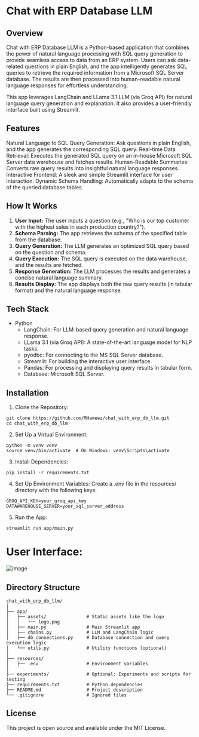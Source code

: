 # Chat with ERP Database LLM
## Overview
Chat with ERP Database LLM is a Python-based application that combines the power of natural language processing with SQL query generation to provide seamless access to data from an ERP system. Users can ask data-related questions in plain English, and the app intelligently generates SQL queries to retrieve the required information from a Microsoft SQL Server database. The results are then processed into human-readable natural language responses for effortless understanding.

This app leverages LangChain and LLama 3.1 LLM (via Groq API) for natural language query generation and explanation. It also provides a user-friendly interface built using Streamlit.

## Features
Natural Language to SQL Query Generation: Ask questions in plain English, and the app generates the corresponding SQL query.
Real-time Data Retrieval: Executes the generated SQL query on an in-house Microsoft SQL Server data warehouse and fetches results.
Human-Readable Summaries: Converts raw query results into insightful natural language responses.
Interactive Frontend: A sleek and simple Streamlit interface for user interaction.
Dynamic Schema Handling: Automatically adapts to the schema of the queried database tables.
## How It Works
1) **User Input:** The user inputs a question (e.g., "Who is our top customer with the highest sales in each production country?").
2) **Schema Parsing:** The app retrieves the schema of the specified table from the database.
3) **Query Generation:** The LLM generates an optimized SQL query based on the question and schema.
4) **Query Execution:** The SQL query is executed on the data warehouse, and the results are fetched.
5) **Response Generation:** The LLM processes the results and generates a concise natural language summary.
6) **Results Display:** The app displays both the raw query results (in tabular format) and the natural language response.
## Tech Stack
- Python
  - LangChain: For LLM-based query generation and natural language response.
  - LLama 3.1 (via Groq API): A state-of-the-art language model for NLP tasks.
  - pyodbc: For connecting to the MS SQL Server database.
  - Streamlit: For building the interactive user interface.
  - Pandas: For processing and displaying query results in tabular form.
  - Database: Microsoft SQL Server.
## Installation
1)  Clone the Repository:


```
git clone https://github.com/MHameez/chat_with_erp_db_llm.git
cd chat_with_erp_db_llm
```
2)  Set Up a Virtual Environment:

```
python -m venv venv
source venv/bin/activate  # On Windows: venv\Scripts\activate
```

3)  Install Dependencies:
```
pip install -r requirements.txt
```

4)  Set Up Environment Variables:
Create a .env file in the resources/ directory with the following keys:
```
GROQ_API_KEY=your_groq_api_key
DATAWAREHOUSE_SERVER=your_sql_server_address
```

5)  Run the App:
```
streamlit run app/main.py
```

# User Interface:
![image](https://github.com/user-attachments/assets/42a9b13d-9188-475d-9f26-bf23e1bb178f)



## Directory Structure
```
chat_with_erp_db_llm/
│
├── app/
│   ├── assets/               # Static assets like the logo
│   │   └── logo.png
│   ├── main.py               # Main Streamlit app
│   ├── chains.py             # LLM and LangChain logic
│   ├── db_connections.py     # Database connection and query execution logic
│   └── utils.py              # Utility functions (optional)
│
├── resources/
│   ├── .env                  # Environment variables
│
├── experiments/              # Optional: Experiments and scripts for testing
├── requirements.txt          # Python dependencies
├── README.md                 # Project description
└── .gitignore                # Ignored files
```

## License
This project is open source and available under the MIT License.
